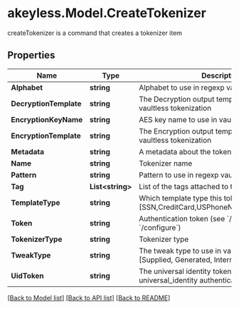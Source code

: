# akeyless.Model.CreateTokenizer
createTokenizer is a command that creates a tokenizer item

## Properties

Name | Type | Description | Notes
------------ | ------------- | ------------- | -------------
**Alphabet** | **string** | Alphabet to use in regexp vaultless tokenization | [optional] 
**DecryptionTemplate** | **string** | The Decryption output template to use in regexp vaultless tokenization | [optional] 
**EncryptionKeyName** | **string** | AES key name to use in vaultless tokenization | [optional] 
**EncryptionTemplate** | **string** | The Encryption output template to use in regexp vaultless tokenization | [optional] 
**Metadata** | **string** | A metadata about the tokenizer | [optional] 
**Name** | **string** | Tokenizer name | 
**Pattern** | **string** | Pattern to use in regexp vaultless tokenization | [optional] 
**Tag** | **List&lt;string&gt;** | List of the tags attached to this key | [optional] 
**TemplateType** | **string** | Which template type this tokenizer is used for [SSN,CreditCard,USPhoneNumber,Email,Regexp] | 
**Token** | **string** | Authentication token (see &#x60;/auth&#x60; and &#x60;/configure&#x60;) | [optional] 
**TokenizerType** | **string** | Tokenizer type | 
**TweakType** | **string** | The tweak type to use in vaultless tokenization [Supplied, Generated, Internal, Masking] | [optional] 
**UidToken** | **string** | The universal identity token, Required only for universal_identity authentication | [optional] 

[[Back to Model list]](../README.md#documentation-for-models) [[Back to API list]](../README.md#documentation-for-api-endpoints) [[Back to README]](../README.md)

